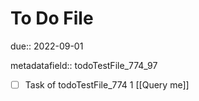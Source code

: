 # To Do File

due:: 2022-09-01

metadatafield:: todoTestFile_774_97

- [ ] Task of todoTestFile_774 1 [[Query me]]
